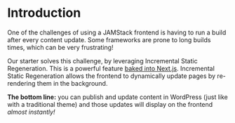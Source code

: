 # Introduction

One of the challenges of using a JAMStack frontend is having to run a build after every content update. Some frameworks are prone to long builds times, which can be very frustrating!

Our starter solves this challenge, by leveraging Incremental Static Regeneration. This is a powerful feature [baked into Next.js](https://nextjs.org/docs/basic-features/data-fetching#incremental-static-regeneration). Incremental Static Regeneration allows the frontend to dynamically update pages by re-rendering them in the background.

**The bottom line:** you can publish and update content in WordPress (just like with a traditional theme) and those updates will display on the frontend *almost instantly!*
